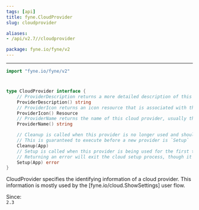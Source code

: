 ```yaml
---
tags: [api]
title: fyne.CloudProvider
slug: cloudprovider

aliases:
- /api/v2.7//cloudprovider

package: fyne.io/fyne/v2
---
```



---
```go
import "fyne.io/fyne/v2"
```

#

###

```go
type CloudProvider interface {
	// ProviderDescription returns a more detailed description of this cloud provider.
	ProviderDescription() string
	// ProviderIcon returns an icon resource that is associated with the given cloud service.
	ProviderIcon() Resource
	// ProviderName returns the name of this cloud provider, usually the name of the service it uses.
	ProviderName() string

	// Cleanup is called when this provider is no longer used and should be disposed.
	// This is guaranteed to execute before a new provider is `Setup`
	Cleanup(App)
	// Setup is called when this provider is being used for the first time.
	// Returning an error will exit the cloud setup process, though it can be retried.
	Setup(App) error
}
```

CloudProvider specifies the identifying information of a cloud provider. This information is mostly used by the [fyne.io/cloud.ShowSettings] user flow.


<div class="since">Since: <code>
2.3</code></div>
